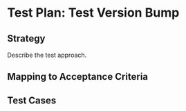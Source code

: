 # Test Plan: Test Version Bump

## Strategy

Describe the test approach.

## Mapping to Acceptance Criteria


## Test Cases


